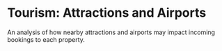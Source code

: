 # Tourism: Attractions and Airports

An analysis of how nearby attractions and airports may impact incoming bookings to each property. 
